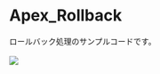 Apex_Rollback
=============

ロールバック処理のサンプルコードです。
<br/>
<br/>
<img src="http://cdn-ak.f.st-hatena.com/images/fotolife/t/tyoshikawa1106/20131127/20131127223235.png" />
